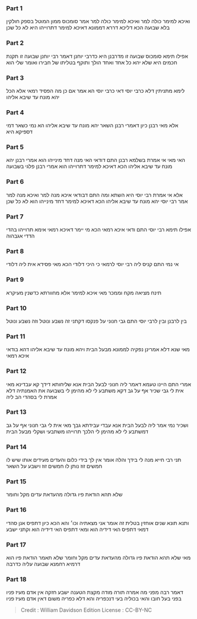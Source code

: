 
### Part 1
ואיכא למימר כולה למר ואיכא למימר כולה למר אמר סומכוס ממון המוטל בספק חולקין בלא שבועה הכא דליכא דררא דממונא דאיכא למימר דתרוייהו היא לא כל שכן

### Part 2
אפילו תימא סומכוס שבועה זו מדרבנן היא כדרבי יוחנן דאמר רבי יוחנן שבועה זו תקנת חכמים היא שלא יהא כל אחד ואחד הולך ותוקף בטליתו של חבירו ואומר שלי הוא

### Part 3
לימא מתניתין דלא כרבי יוסי דאי כרבי יוסי הא אמר אם כן מה הפסיד רמאי אלא הכל יהא מונח עד שיבא אליהו

### Part 4
אלא מאי רבנן כיון דאמרי רבנן השאר יהא מונח עד שיבא אליהו הא נמי כשאר דמי דספיקא היא

### Part 5
האי מאי אי אמרת בשלמא רבנן התם דודאי האי מנה דחד מינייהו הוא אמרי רבנן יהא מונח עד שיבא אליהו הכא דאיכא למימר דתרוייהו הוא אמרי רבנן פלגי בשבועה

### Part 6
אלא אי אמרת רבי יוסי היא השתא ומה התם דבודאי איכא מנה למר ואיכא מנה למר אמר רבי יוסי יהא מונח עד שיבא אליהו הכא דאיכא למימר דחד מינייהו הוא לא כל שכן

### Part 7
אפילו תימא רבי יוסי התם ודאי איכא רמאי הכא מי יימר דאיכא רמאי אימא תרוייהו בהדי הדדי אגבהוה

### Part 8
אי נמי התם קניס ליה רבי יוסי לרמאי כי היכי דלודי הכא מאי פסידא אית ליה דלודי

### Part 9
תינח מציאה מקח וממכר מאי איכא למימר אלא מחוורתא כדשנין מעיקרא

### Part 10
בין לרבנן ובין לרבי יוסי התם גבי חנוני על פנקסו דקתני זה נשבע ונוטל וזה נשבע ונוטל

### Part 11
מאי שנא דלא אמרינן נפקיה לממונא מבעל הבית ויהא מונח עד שיבא אליהו דהא בודאי איכא רמאי

### Part 12
אמרי התם היינו טעמא דאמר ליה חנוני לבעל הבית אנא שליחותא דידך קא עבדינא מאי אית לי גבי שכיר אף על גב דקא משתבע לי לא מהימן לי בשבועה את האמנתיה דלא אמרת לי בסהדי הב ליה

### Part 13
ושכיר נמי אמר ליה לבעל הבית אנא עבדי עבידתא גבך מאי אית לי גבי חנוני אף על גב דמשתבע לי לא מהימן לי הלכך תרוייהו משתבעי ושקלי מבעל הבית

### Part 14
תני רבי חייא מנה לי בידך והלה אומר אין לך בידי כלום והעדים מעידים אותו שיש לו חמשים זוז נותן לו חמשים זוז וישבע על השאר

### Part 15
שלא תהא הודאת פיו גדולה מהעדאת עדים מקל וחומר

### Part 16
ותנא תונא שנים אוחזין בטלית זה אומר אני מצאתיה וכו׳ והא הכא כיון דתפיס אנן סהדי דמאי דתפיס האי דידיה הוא ומאי דתפיס האי דידיה הוא וקתני ישבע

### Part 17
מאי שלא תהא הודאת פיו גדולה מהעדאת עדים מקל וחומר שלא תאמר הודאת פיו הוא דרמיא רחמנא שבועה עליה כדרבה

### Part 18
דאמר רבה מפני מה אמרה תורה מודה מקצת הטענה ישבע חזקה אין אדם מעיז פניו בפני בעל חובו והאי בכוליה בעי דנכפריה והא דלא כפריה משום דאין אדם מעיז פניו

>Credit : William Davidson Edition
>License : CC-BY-NC